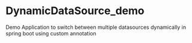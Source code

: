# DynamicDataSource_demo
Demo Application to switch between multiple datasources dynamically in spring boot using custom annotation
